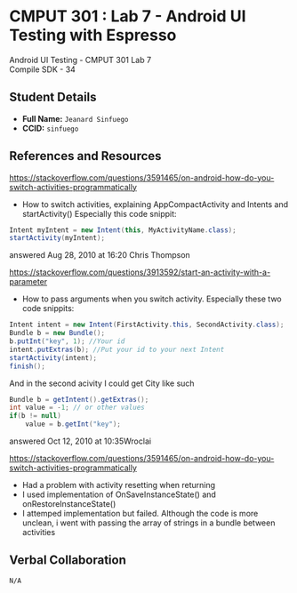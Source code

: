 # CMPUT 301 : Lab 7 - Android UI Testing with Espresso
Android UI Testing - CMPUT 301 Lab 7   
Compile SDK - 34

## Student Details

- **Full Name:** `Jeanard Sinfuego`
- **CCID:** `sinfuego`

## References and Resources

https://stackoverflow.com/questions/3591465/on-android-how-do-you-switch-activities-programmatically
- How to switch activities, explaining AppCompactActivity and Intents and startActivity()
Especially this code snippit:
```java
Intent myIntent = new Intent(this, MyActivityName.class);
startActivity(myIntent);
```
answered Aug 28, 2010 at 16:20 Chris Thompson


https://stackoverflow.com/questions/3913592/start-an-activity-with-a-parameter
- How to pass arguments when you switch activity.
Especially these two code snippits:
```java
Intent intent = new Intent(FirstActivity.this, SecondActivity.class);
Bundle b = new Bundle();
b.putInt("key", 1); //Your id
intent.putExtras(b); //Put your id to your next Intent
startActivity(intent);
finish();
```
And in the second acivity I could get City like such
```java 
Bundle b = getIntent().getExtras();
int value = -1; // or other values
if(b != null)
    value = b.getInt("key");
```
answered Oct 12, 2010 at 10:35Wroclai

https://stackoverflow.com/questions/3591465/on-android-how-do-you-switch-activities-programmatically
- Had a problem with activity resetting when returning
- I used implementation of OnSaveInstanceState() and onRestoreInstanceState()
- I attemped implementation but failed. Although the code is more unclean, i went with passing the array of strings in a bundle between activities

## Verbal Collaboration

`N/A`



